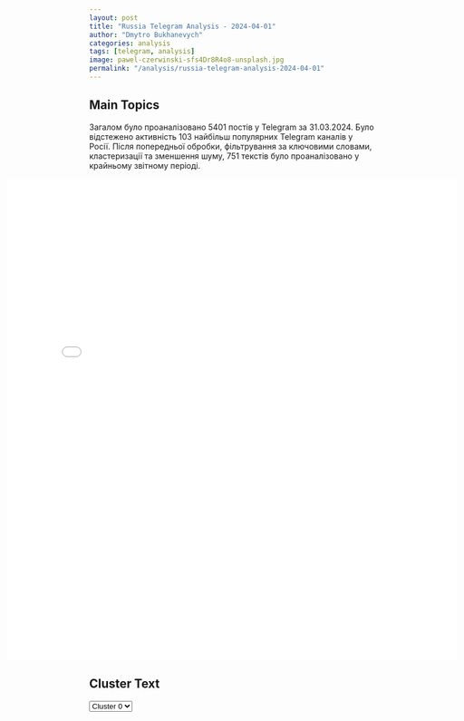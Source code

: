 ```yaml
---
layout: post
title: "Russia Telegram Analysis - 2024-04-01"
author: "Dmytro Bukhanevych"
categories: analysis
tags: [telegram, analysis]
image: pawel-czerwinski-sfs4Dr8R4o8-unsplash.jpg
permalink: "/analysis/russia-telegram-analysis-2024-04-01"
---
```


<style>
    /* Adjusting iframe-container styles */
    .wide-iframe-container {
        width: calc(100% + 30vw);  /* Extending the width */
        margin-left: -15vw;       /* Negative margin to push to the left */
        overflow: hidden;         /* In case the iframe content spills over */
    }

    .wide-iframe-container iframe {
        width: 100%;  /* Making the iframe take the full width of its container */
        border: none; /* Removing any borders from the iframe */
    }

    /* Toggle mechanism */
    .hidden {
        display: none;
    }
    
    .show-content-target:checked + .show-content {
        display: block;
    }
</style>

<h2>Main Topics</h2>
<p>Загалом було проаналізовано 5401 постів у Telegram за 31.03.2024. Було відстежено активність 103 найбільш популярних Telegram каналів у Росії. Після попередньої обробки, фільтрування за ключовими словами, кластеризації та зменшення шуму, 751 текстів було проаналізовано у крайньому звітному періоді.</p>
<!-- Embedding Main Plotly Visualization -->
<div class="wide-iframe-container">
    <iframe src="{{site.baseurl}}/visualizations/2024-04-01/fig_topics_time.html" height="850"></iframe>
</div>


<h2>Cluster Text</h2>

<!-- Dropdown to select a cluster -->
<select id="clusterSelector" onchange="displayClusterText()">
<option value="0">Cluster 0</option><option value="1">Cluster 1</option><option value="2">Cluster 2</option><option value="3">Cluster 3</option><option value="4">Cluster 4</option><option value="5">Cluster 5</option><option value="6">Cluster 6</option><option value="7">Cluster 7</option><option value="8">Cluster 8</option><option value="9">Cluster 9</option>
</select>

<!-- Display area for the selected cluster's text -->
<div id="clusterTextDisplay" class="hidden"></div>

<script type="text/javascript">
    var clusterDetails = {"0": "<b>Total Posts:</b> 45<br><b>Date:</b> 2024-03-31 06:21:45+00:00<br><b>Author:</b> breakingmash<br><b>Link:</b> https://t.me/s/breakingmash/53040<br><b>Subscribers:</b> 2792679<br><b>Text:</b> \u0422\u0435\u043a\u0441\u0442: \u0412\u043b\u0430\u0434\u0438\u043c\u0438\u0440 \u041f\u0443\u0442\u0438\u043d \u043f\u043e\u0434\u043f\u0438\u0441\u0430\u043b \u0443\u043a\u0430\u0437 \u043e \u0432\u0435\u0441\u0435\u043d\u043d\u0435\u043c \u043f\u0440\u0438\u0437\u044b\u0432\u0435 \u0432 \u0430\u0440\u043c\u0438\u044e.\u0421 1 \u0430\u043f\u0440\u0435\u043b\u044f \u043f\u043e 15 \u0438\u044e\u043b\u044f \u043d\u0430 \u0432\u043e\u0435\u043d\u043d\u0443\u044e \u0441\u043b\u0443\u0436\u0431\u0443 \u0432 \u0420\u0424 \u043f\u0440\u0438\u0437\u043e\u0432\u0443\u0442 150 \u0442\u044b\u0441\u044f\u0447 \u0447\u0435\u043b\u043e\u0432\u0435\u043a \u043e\u0442 18 \u0434\u043e 30 \u043b\u0435\u0442.\u2757\ufe0f \u041f\u043e\u0434\u043f\u0438\u0441\u044b\u0432\u0430\u0439\u0441\u044f \u043d\u0430 Mash", "1": "<b>Total Posts:</b> 55<br><b>Date:</b> 2024-03-31 14:43:12+00:00<br><b>Author:</b> opersvodki<br><b>Link:</b> https://t.me/s/opersvodki/20158<br><b>Subscribers:</b> 505518<br><b>Text:</b> \u0422\u0435\u043a\u0441\u0442: \u26a1\ufe0f \u0412\u041a\u0421 \u0420\u043e\u0441\u0441\u0438\u0438 \u043d\u0430\u043d\u0435\u0441\u0435\u043d \u0433\u0440\u0443\u043f\u043f\u043e\u0432\u043e\u0439 \u0443\u0434\u0430\u0440 \u0432\u044b\u0441\u043e\u043a\u043e\u0442\u043e\u0447\u043d\u044b\u043c \u043e\u0440\u0443\u0436\u0438\u0435\u043c \u0431\u043e\u043b\u044c\u0448\u043e\u0439 \u0434\u0430\u043b\u044c\u043d\u043e\u0441\u0442\u0438 \u0432\u043e\u0437\u0434\u0443\u0448\u043d\u043e\u0433\u043e \u0431\u0430\u0437\u0438\u0440\u043e\u0432\u0430\u043d\u0438\u044f \u0438 \u0431\u0435\u0441\u043f\u0438\u043b\u043e\u0442\u043d\u044b\u043c\u0438 \u043b\u0435\u0442\u0430\u0442\u0435\u043b\u044c\u043d\u044b\u043c\u0438 \u0430\u043f\u043f\u0430\u0440\u0430\u0442\u0430\u043c\u0438 \u043f\u043e \u043e\u0431\u044a\u0435\u043a\u0442\u0430\u043c \u044d\u043d\u0435\u0440\u0433\u0435\u0442\u0438\u0447\u0435\u0441\u043a\u043e\u0439 \u0438\u043d\u0444\u0440\u0430\u0441\u0442\u0440\u0443\u043a\u0442\u0443\u0440\u044b \u0438 \u0433\u0430\u0437\u043e\u0434\u043e\u0431\u044b\u0432\u0430\u044e\u0449\u0435\u0439 \u043e\u0442\u0440\u0430\u0441\u043b\u0438 \u0423\u043a\u0440\u0430\u0438\u043d\u044b.\u0412 \u0440\u0435\u0437\u0443\u043b\u044c\u0442\u0430\u0442\u0435 \u0443\u0434\u0430\u0440\u0430 \u043d\u0430\u0440\u0443\u0448\u0435\u043d\u0430 \u0440\u0430\u0431\u043e\u0442\u0430 \u043f\u0440\u0435\u0434\u043f\u0440\u0438\u044f\u0442\u0438\u0439 \u043e\u0431\u043e\u0440\u043e\u043d\u043d\u043e\u0439 \u043f\u0440\u043e\u043c\u044b\u0448\u043b\u0435\u043d\u043d\u043e\u0441\u0442\u0438 \u043f\u043e \u0438\u0437\u0433\u043e\u0442\u043e\u0432\u043b\u0435\u043d\u0438\u044e \u0438 \u0440\u0435\u043c\u043e\u043d\u0442\u0443 \u0432\u043e\u043e\u0440\u0443\u0436\u0435\u043d\u0438\u044f, \u0432\u043e\u0435\u043d\u043d\u043e\u0439 \u0442\u0435\u0445\u043d\u0438\u043a\u0438 \u0438 \u0431\u043e\u0435\u043f\u0440\u0438\u043f\u0430\u0441\u043e\u0432. \u0412\u0441\u0435 \u0446\u0435\u043b\u0438 \u0443\u0434\u0430\u0440\u0430 \u0434\u043e\u0441\u0442\u0438\u0433\u043d\u0443\u0442\u044b, \u043d\u0430\u0437\u043d\u0430\u0447\u0435\u043d\u043d\u044b\u0435 \u043e\u0431\u044a\u0435\u043a\u0442\u044b \u043f\u043e\u0440\u0430\u0436\u0435\u043d\u044b.\u0410\u043a\u0442\u0438\u0432\u043d\u044b\u0435 \u0431\u043e\u0435\u0432\u044b\u0435 \u0434\u0435\u0439\u0441\u0442\u0432\u0438\u044f \u043f\u0440\u043e\u0434\u043e\u043b\u0436\u0430\u044e\u0442\u0441\u044f \u043d\u0430 \u0414\u043e\u043d\u0435\u0446\u043a\u043e\u043c \u043d\u0430\u043f\u0440\u0430\u0432\u043b\u0435\u043d\u0438\u0438, \u0433\u0434\u0435 \u0440\u043e\u0441\u0441\u0438\u0439\u0441\u043a\u0438\u0435 \u0431\u043e\u0439\u0446\u044b \u0437\u0430\u043d\u044f\u043b\u0438 \u0431\u043e\u043b\u0435\u0435 \u0432\u044b\u0433\u043e\u0434\u043d\u044b\u0435 \u0440\u0443\u0431\u0435\u0436\u0438 \u0438 \u043d\u0430\u043d\u0435\u0441\u043b\u0438 \u043f\u043e\u0440\u0430\u0436\u0435\u043d\u0438\u0435 \u043d\u0435\u0441\u043a\u043e\u043b\u044c\u043a\u0438\u043c \u0434\u0435\u0441\u0430\u043d\u0442\u043d\u043e-\u0448\u0442\u0443\u0440\u043c\u043e\u0432\u044b\u043c \u0431\u0440\u0438\u0433\u0430\u0434\u0430\u043c \u0412\u0421\u0423 \u0432 \u0440\u0430\u0439\u043e\u043d\u0430\u0445 \u041a\u0440\u0430\u0441\u043d\u043e\u0433\u043e\u0440\u043e\u0432\u043a\u0438, \u0427\u0430\u0441\u043e\u0432\u043e\u043c \u042f\u0440\u0435, \u041a\u0440\u0430\u0441\u043d\u043e\u043c, \u0411\u043e\u0433\u0434\u0430\u043d\u043e\u0432\u043a\u043d, \u041a\u043b\u0435\u0449\u0435\u0435\u0432\u043a\u043d \u0438 \u041d\u043e\u0432\u043e\u043c\u0438\u0445\u0430\u0439\u043b\u043e\u0432\u043a\u0435 \u0414\u041d\u0420. \u041d\u0430 \u044d\u0442\u043e\u043c \u043d\u0430\u043f\u0440\u0430\u0432\u043b\u0435\u043d\u0438\u0438 \u0431\u043e\u0435\u0432\u0438\u043a\u0438 \u043f\u043e\u0442\u0435\u0440\u044f\u043b\u0438 \u0441\u0432\u044b\u0448\u0435 300 \u0432\u043e\u0435\u043d\u043d\u043e\u0441\u043b\u0443\u0436\u0430\u0449\u0438\u0445, \u0434\u0432\u0435 \u0431\u043e\u0435\u0432\u044b\u0435 \u0431\u0440\u043e\u043d\u0438\u0440\u043e\u0432\u0430\u043d\u043d\u044b\u0435 \u043c\u0430\u0448\u0438\u043d\u044b, \u0432\u043e\u0441\u0435\u043c\u044c \u0430\u0432\u0442\u043e\u043c\u043e\u0431\u0438\u043b\u0435\u0439, \u0434\u0432\u0430 \u043e\u0440\u0443\u0434\u0438\u044f \u0414-20, \u0433\u0430\u0443\u0431\u0438\u0446\u0443 \u0414-30, \u043f\u0443\u0448\u043a\u0443 \u0414-44, \u0441\u0442\u0430\u043d\u0446\u0438\u044e \u0440\u0430\u0434\u0438\u043e\u044d\u043b\u0435\u043a\u0442\u0440\u043e\u043d\u043d\u043e\u0439 \u0431\u043e\u0440\u044c\u0431\u044b \u00ab\u0411\u0443\u043a\u043e\u0432\u0435\u043b\u044c-AD\u00bb, \u0430 \u0442\u0430\u043a\u0436\u0435 \u0434\u0432\u0430 \u0441\u043a\u043b\u0430\u0434\u0430 \u0441 \u0430\u0440\u0442\u0438\u043b\u043b\u0435\u0440\u0438\u0439\u0441\u043a\u0438\u043c\u0438 \u0431\u043e\u0435\u043f\u0440\u0438\u043f\u0430\u0441\u0430\u043c\u0438.\u0423\u043b\u0443\u0447\u0448\u0435\u043d\u043e \u043f\u043e\u043b\u043e\u0436\u0435\u043d\u0438\u0435 \u0438 \u043d\u0430 \u0410\u0432\u0434\u0435\u0435\u0432\u0441\u043a\u043e\u043c \u043d\u0430\u043f\u0440\u0430\u0432\u043b\u0435\u043d\u0438\u0438. \u0412 \u0440\u0430\u0439\u043e\u043d\u0430\u0445 \u043d\u0430\u0441\u0435\u043b\u0435\u043d\u043d\u044b\u0445 \u043f\u0443\u043d\u043a\u0442\u043e\u0432 \u041b\u0435\u043d\u0438\u043d\u0441\u043a\u043e\u0435, \u0422\u043e\u043d\u0435\u043d\u044c\u043a\u043e\u0435, \u0412\u043e\u0434\u044f\u043d\u043e\u0435, \u0411\u0435\u0440\u0434\u044b\u0447\u0438 \u0438 \u041f\u0435\u0440\u0432\u043e\u043c\u0430\u0439\u0441\u043a\u043e\u0435 \u0414\u041d\u0420 \u043e\u0442\u0440\u0430\u0436\u0435\u043d\u044b \u0434\u0435\u0432\u044f\u0442\u044c \u043a\u043e\u043d\u0442\u0440\u0430\u0442\u0430\u043a \u0448\u0442\u0443\u0440\u043c\u043e\u0432\u044b\u0445 \u0433\u0440\u0443\u043f\u043f \u0432\u0440\u0430\u0433\u0430.\u041a\u0440\u043e\u043c\u0435 \u044d\u0442\u043e\u0433\u043e, \u043e\u043f\u0435\u0440\u0430\u0442\u0438\u0432\u043d\u043e-\u0442\u0430\u043a\u0442\u0438\u0447\u0435\u0441\u043a\u043e\u0439 \u0430\u0432\u0438\u0430\u0446\u0438\u0435\u0439, \u0440\u0430\u043a\u0435\u0442\u043d\u044b\u043c\u0438 \u0432\u043e\u0439\u0441\u043a\u0430\u043c\u0438 \u0438 \u0430\u0440\u0442\u0438\u043b\u043b\u0435\u0440\u0438\u0435\u0439 \u0433\u0440\u0443\u043f\u043f\u0438\u0440\u043e\u0432\u043e\u043a \u0432\u043e\u0439\u0441\u043a \u0412\u0421 \u0420\u0424 \u043d\u0430 \u0430\u044d\u0440\u043e\u0434\u0440\u043e\u043c\u0435 \u0412\u043e\u0437\u043d\u0435\u0441\u0435\u043d\u0441\u043a \u0432 \u041d\u0438\u043a\u043e\u043b\u0430\u0435\u0432\u0441\u043a\u043e\u0439 \u043e\u0431\u043b\u0430\u0441\u0442\u0438 \u0443\u043d\u0438\u0447\u0442\u043e\u0436\u0435\u043d\u044b \u0442\u0440\u0438 \u0441\u0430\u043c\u043e\u043b\u0435\u0442\u0430 \u0421\u0443-25 \u0412\u0421\u0423.\ud83c\udfaf @opersvodki", "2": "<b>Total Posts:</b> 29<br><b>Date:</b> 2024-03-31 05:06:54+00:00<br><b>Author:</b> bbcrussian<br><b>Link:</b> https://t.me/s/bbcrussian/62994<br><b>Subscribers:</b> 385391<br><b>Text:</b> \u0422\u0435\u043a\u0441\u0442: \u041c\u0438\u043d\u043e\u0431\u043e\u0440\u043e\u043d\u044b \u0420\u043e\u0441\u0441\u0438\u0438 \u0443\u0442\u0432\u0435\u0440\u0436\u0434\u0430\u0435\u0442, \u0447\u0442\u043e \u043d\u0430\u0434 \u042f\u0440\u043e\u0441\u043b\u0430\u0432\u0441\u043a\u043e\u0439 \u043e\u0431\u043b\u0430\u0441\u0442\u044c\u044e \u0441\u0431\u0438\u043b\u0438 \u0442\u0440\u0438 \u0431\u0435\u0441\u043f\u0438\u043b\u043e\u0442\u043d\u0438\u043a\u0430, \u043d\u0430\u0434 \u0411\u0435\u043b\u0433\u043e\u0440\u043e\u0434\u0441\u043a\u043e\u0439 \u2014 10 \u0441\u043d\u0430\u0440\u044f\u0434\u043e\u0432 \u0420\u0421\u0417\u041e Vampire\u041e\u043a\u043e\u043b\u043e 6 \u0443\u0442\u0440\u0430 \u043f\u043e \u043c\u043e\u0441\u043a\u043e\u0432\u0441\u043a\u043e\u043c\u0443 \u0432\u0440\u0435\u043c\u0435\u043d\u0438 \u0441\u0440\u0435\u0434\u0441\u0442\u0432\u0430 \u041f\u0412\u041e \u00ab\u0443\u043d\u0438\u0447\u0442\u043e\u0436\u0438\u043b\u0438\u00bb \u0442\u0440\u0438 \u0431\u0435\u0441\u043f\u0438\u043b\u043e\u0442\u043d\u0438\u043a\u0430 \u0441\u0430\u043c\u043e\u043b\u0435\u0442\u043d\u043e\u0433\u043e \u0442\u0438\u043f\u0430 \u043d\u0430\u0434 \u042f\u0440\u043e\u0441\u043b\u0430\u0432\u0441\u043a\u043e\u0439 \u043e\u0431\u043b\u0430\u0441\u0442\u044c\u044e, \u0433\u043e\u0432\u043e\u0440\u0438\u0442\u0441\u044f \u0432 \u0441\u043e\u043e\u0431\u0449\u0435\u043d\u0438\u0438 \u041c\u0438\u043d\u043e\u0431\u043e\u0440\u043e\u043d\u044b \u0420\u043e\u0441\u0441\u0438\u0438.\u041e\u0434\u043d\u043e\u0432\u0440\u0435\u043c\u0435\u043d\u043d\u043e \u0441 \u044d\u0442\u0438\u043c \u0440\u0430\u043a\u0435\u0442\u043d\u0443\u044e \u043e\u043f\u0430\u0441\u043d\u043e\u0441\u0442\u044c \u043e\u0431\u044a\u044f\u0432\u0438\u043b\u0438 \u0432 \u0411\u0435\u043b\u0433\u043e\u0440\u043e\u0434\u0435 \u0438 \u0411\u0435\u043b\u0433\u043e\u0440\u043e\u0434\u0441\u043a\u043e\u0439 \u043e\u0431\u043b\u0430\u0441\u0442\u0438. \u0427\u0443\u0442\u044c \u043f\u043e\u0437\u0436\u0435 \u041c\u0438\u043d\u043e\u0431\u043e\u0440\u043e\u043d\u044b \u0437\u0430\u044f\u0432\u0438\u043b\u043e, \u0447\u0442\u043e \u043d\u0430\u0434 \u0411\u0435\u043b\u0433\u043e\u0440\u043e\u0434\u0441\u043a\u043e\u0439 \u043e\u0431\u043b\u0430\u0441\u0442\u044c\u044e \u0443\u043d\u0438\u0447\u0442\u043e\u0436\u0435\u043d\u044b 10 \u0440\u0435\u0430\u043a\u0442\u0438\u0432\u043d\u044b\u0445 \u0441\u043d\u0430\u0440\u044f\u0434\u043e\u0432 \u0443\u043a\u0440\u0430\u0438\u043d\u0441\u043a\u043e\u0439 \u0420\u0421\u0417\u041e Vampire. \u0423\u043a\u0440\u0430\u0438\u043d\u0430 \u044d\u0442\u0438 \u0437\u0430\u044f\u0432\u043b\u0435\u043d\u0438\u044f \u043d\u0435 \u043a\u043e\u043c\u043c\u0435\u043d\u0442\u0438\u0440\u043e\u0432\u0430\u043b\u0430.", "3": "<b>Total Posts:</b> 128<br><b>Date:</b> 2024-03-31 21:03:00+00:00<br><b>Author:</b> ukraina_ru<br><b>Link:</b> https://t.me/s/ukraina_ru/194521<br><b>Subscribers:</b> 400863<br><b>Text:</b> \u0422\u0435\u043a\u0441\u0442: \ud83c\uddfa\ud83c\udde6 \u041d\u0430\u0446\u0438\u0441\u0442, \u0442\u0435\u0440\u0440\u043e\u0440\u0438\u0441\u0442 \u0438 \u043f\u0440\u043e\u0432\u043e\u043a\u0430\u0442\u043e\u0440 \u0415\u0432\u0433\u0435\u043d\u0438\u0439 \u041a\u0430\u0440\u0430\u0441\u044c \u0443\u0441\u043f\u043e\u043a\u0430\u0438\u0432\u0430\u0435\u0442 \u043f\u0443\u0431\u043b\u0438\u043a\u0443 \u0442\u0435\u043c, \u0447\u0442\u043e \u0440\u043e\u0441\u0441\u0438\u0439\u0441\u043a\u0430\u044f \u0430\u0440\u043c\u0438\u044f \u043d\u0435 \u043c\u043e\u0436\u0435\u0442 \u0432\u0437\u044f\u0442\u044c \u041a\u0440\u044b\u043d\u043a\u0438, \u0430, \u0437\u043d\u0430\u0447\u0438\u0442, \u0438 \u0425\u0430\u0440\u044c\u043a\u043e\u0432 \u0435\u0439 \u043d\u0435 \u043f\u043e \u0437\u0443\u0431\u0430\u043c.\u0427\u0442\u043e \u0442\u0443\u0442 \u0435\u043c\u0443 \u043e\u0442\u0432\u0435\u0442\u0438\u0442\u044c. \u0414\u043b\u044f \u043d\u0430\u0447\u0430\u043b\u0430, \u043d\u0435 \u00ab\u043d\u0435 \u043c\u043e\u0436\u0435\u0442\u00bb, \u0430 \u00ab\u043f\u043e\u043a\u0430 \u043d\u0435 \u0431\u0435\u0440\u0435\u0442\u00bb, \u0438 \u044d\u0442\u043e \u0431\u043e\u043b\u044c\u0448\u0430\u044f \u0440\u0430\u0437\u043d\u0438\u0446\u0430.\u0410 \u041c\u0430\u0440\u0438\u0443\u043f\u043e\u043b\u044c, \u0410\u0432\u0434\u0435\u0435\u0432\u043a\u0443, \u0410\u0440\u0442\u0435\u043c\u043e\u0432\u0441\u043a, \u0430 \u0442\u0430\u043a\u0436\u0435 \u043d\u0443\u0436\u043d\u044b\u0435 \u043d\u0430 \u044d\u0442\u043e\u0442 \u043c\u043e\u043c\u0435\u043d\u0442 \u0447\u0430\u0441\u0442\u0438 \u0417\u0430\u043f\u043e\u0440\u043e\u0436\u0441\u043a\u043e\u0439 \u0438 \u0425\u0435\u0440\u0441\u043e\u043d\u0441\u043a\u043e\u0439 \u043e\u0431\u043b\u0430\u0441\u0442\u0435\u0439, \u0432\u0437\u044f\u043b\u0430. \u0421\u0443\u0445\u043e\u043f\u0443\u0442\u043d\u044b\u0439 \u043a\u043e\u0440\u0438\u0434\u043e\u0440 \u0432 \u041a\u0440\u044b\u043c \u0435\u0441\u0442\u044c. \u041f\u0440\u0438\u0434\u0435\u0442 \u0432\u0440\u0435\u043c\u044f \u2013 \u0432\u043e\u0437\u044c\u043c\u0435\u0442 \u0438 \u0425\u0430\u0440\u044c\u043a\u043e\u0432. \u0414\u0430 \u0438 \u041a\u0440\u044b\u043d\u043a\u0438 \u0442\u043e\u0436\u0435 \u0432\u043e\u0437\u044c\u043c\u0435\u0442.\u0410 \u041a\u0430\u0440\u0430\u0441\u044e \u0443\u0436\u0435 \u043d\u0430\u0434\u043e \u0438\u0441\u043a\u0430\u0442\u044c \u043c\u0435\u0441\u0442\u043e, \u0433\u0434\u0435 \u043f\u0440\u044f\u0442\u0430\u0442\u044c\u0441\u044f. \u041a\u0441\u0442\u0430\u0442\u0438, \u0432\u043e \u0432\u0440\u0435\u043c\u044f \u0432\u0442\u043e\u0440\u043e\u0433\u043e \u041c\u0430\u0439\u0434\u0430\u043d\u0430 \u043e\u043d \u0442\u0430\u043a \u0438 \u043f\u043e\u0441\u0442\u0443\u043f\u0430\u043b. \u041f\u043e\u043a\u0430 \u0435\u0433\u043e \u0431\u043e\u043b\u0435\u0435 \u0442\u0443\u043f\u044b\u0435 \u043f\u043e\u0431\u0440\u0430\u0442\u044b\u043c\u044b \u043f\u043e\u0434\u0441\u0442\u0430\u0432\u043b\u044f\u043b\u0438 \u0433\u043e\u043b\u043e\u0432\u044b \u0441\u043d\u0430\u0439\u043f\u0435\u0440\u0430\u043c, \u041a\u0430\u0440\u0430\u0441\u044c \u0442\u0438\u0445\u043e \u0441\u0438\u0434\u0435\u043b \u0432 \u043a\u0430\u043d\u0430\u0434\u0441\u043a\u043e\u043c \u043f\u043e\u0441\u043e\u043b\u044c\u0441\u0442\u0432\u0435 \u0438 \u0436\u0434\u0430\u043b, \u0447\u0435\u043c \u0432\u0441\u0451 \u043a\u043e\u043d\u0447\u0438\u0442\u0441\u044f.\u0425\u0435\u0440\u043e\u0439? \u0425\u0435\u0440\u043e\u0439!", "4": "<b>Total Posts:</b> 22<br><b>Date:</b> 2024-03-31 13:54:52+00:00<br><b>Author:</b> rt_russian<br><b>Link:</b> https://t.me/s/rt_russian/195576<br><b>Subscribers:</b> 924122<br><b>Text:</b> \u0422\u0435\u043a\u0441\u0442: \u041c\u0438\u0440\u043d\u0430\u044f \u0436\u0438\u0442\u0435\u043b\u044c\u043d\u0438\u0446\u0430 \u043f\u043e\u0433\u0438\u0431\u043b\u0430 \u0432 \u0411\u0435\u043b\u0433\u043e\u0440\u043e\u0434\u0441\u043a\u043e\u0439 \u043e\u0431\u043b\u0430\u0441\u0442\u0438, \u0441\u043e\u043e\u0431\u0449\u0438\u043b \u0413\u043b\u0430\u0434\u043a\u043e\u0432.\u0412\u0421\u0423 \u043e\u0431\u0441\u0442\u0440\u0435\u043b\u044f\u043b\u0438 \u0441\u0435\u043b\u043e \u0414\u0443\u043d\u0430\u0439\u043a\u0430 \u0413\u0440\u0430\u0439\u0432\u043e\u0440\u043e\u043d\u0441\u043a\u043e\u0433\u043e \u0433\u043e\u0440\u043e\u0434\u0441\u043a\u043e\u0433\u043e \u043e\u043a\u0440\u0443\u0433\u0430. \u041f\u043e\u0432\u0440\u0435\u0436\u0434\u0435\u043d\u043e \u0447\u0435\u0442\u044b\u0440\u0435 \u0447\u0430\u0441\u0442\u043d\u044b\u0445 \u0434\u043e\u043c\u0430 \u0438 \u0442\u0440\u0438 \u0430\u0432\u0442\u043e, \u043d\u0430\u043d\u0435\u0441\u0451\u043d \u0443\u0449\u0435\u0440\u0431 \u043b\u0438\u043d\u0438\u044f\u043c \u0433\u0430\u0437\u043e- \u0438 \u044d\u043b\u0435\u043a\u0442\u0440\u043e\u0441\u043d\u0430\u0431\u0436\u0435\u043d\u0438\u044f.\u0420\u0430\u043d\u0435\u0435 \u0435\u0449\u0451 \u043e\u0434\u043d\u0430 \u0436\u0435\u043d\u0449\u0438\u043d\u0430 \u043f\u043e\u0441\u0442\u0440\u0430\u0434\u0430\u043b\u0430 \u0432 \u0411\u0435\u043b\u0433\u043e\u0440\u043e\u0434\u0441\u043a\u043e\u043c \u0440\u0430\u0439\u043e\u043d\u0435.\ud83d\udfe9 RT \u043d\u0430 \u0440\u0443\u0441\u0441\u043a\u043e\u043c. \u041f\u043e\u0434\u043f\u0438\u0448\u0438\u0441\u044c", "5": "<b>Total Posts:</b> 44<br><b>Date:</b> 2024-03-31 17:04:25+00:00<br><b>Author:</b> chp_donetska<br><b>Link:</b> https://t.me/s/chp_donetska/89245<br><b>Subscribers:</b> 322247<br><b>Text:</b> \u0422\u0435\u043a\u0441\u0442: ObsidiaN\ud83e\udd8e - \u0418\u0417\u0414\u0415\u041b\u0418\u042f \u0418\u0417 \u041d\u0410\u0422\u0423\u0420\u0410\u041b\u042c\u041d\u042b\u0425 \u041a\u0410\u041c\u041d\u0415\u0419\u2755\ud83d\udfe2\u0427\u0430\u0441\u044b\ud83d\udfe2\u041f\u0438\u0441\u044c\u043c\u0435\u043d\u043d\u044b\u0435 \u043f\u0440\u0438\u0431\u043e\u0440\u044b\ud83d\udfe2\u0421\u043e\u043b\u0435\u0432\u044b\u0435 \u043b\u0430\u043c\u043f\u044b\ud83d\udfe2\u0417\u0430\u0436\u0438\u0433\u0430\u043b\u043a\u0438\ud83d\udfe2\u041f\u0435\u043f\u0435\u043b\u044c\u043d\u0438\u0446\u044b\ud83d\udfe2\u0422\u0430\u0431\u043b\u0435\u0442\u043d\u0438\u0446\u044b\ud83d\udfe2\u041f\u043e\u0441\u0443\u0434\u0430\ud83d\udfe2\u041a\u0430\u0440\u0442\u0438\u043d\u044b\ud83d\udfe2\u0428\u043a\u0430\u0442\u0443\u043b\u043a\u0438\ud83d\udfe2\u0412\u0430\u0437\u044b\ud83d\udfe2\u041d\u0430\u0440\u0434\u044b, \u0448\u0430\u0445\u043c\u0430\u0442\u044b, \u0434\u043e\u043c\u0438\u043d\u043e\ud83d\udfe2\u041f\u043e\u0434\u0441\u0432\u0435\u0447\u043d\u0438\u043a\u0438\ud83d\udfe2\u0417\u0435\u0440\u043a\u0430\u043b\u0430\ud83d\udd34\u0418 \u043c\u043d\u043e\u0433\u043e\u0435 \u0434\u0440\u0443\u0433\u043e\u0435\u2714\ufe0f\u0412 \u043d\u0430\u043b\u0438\u0447\u0438\u0438 \u0438 \u043f\u043e\u0434 \u0437\u0430\u043a\u0430\u0437\u2714\ufe0f\u0414\u043e\u0441\u0442\u0430\u0432\u043a\u0430 \u0422\u041a \u00ab\u041d\u0430\u0448\u0430 \u041f\u043e\u0447\u0442\u0430\u00bb, \u00ab\u041f\u043e\u0447\u0442\u0430 \u0414\u043e\u043d\u0431\u0430\u0441\u0441\u0430\u00bb, \u00ab\u041f\u043e\u0447\u0442\u0430 \u0420\u043e\u0441\u0441\u0438\u0438\u00bb, \u00ab\u041a\u0438\u0442\u00bb\u2714\ufe0f\u0410\u0434\u0440\u0435\u0441\u043d\u0430\u044f \u0434\u043e\u0441\u0442\u0430\u0432\u043a\u0430 \u043f\u043e \u0414\u043e\u043d\u0435\u0446\u043a\u0443\u0421\u043f\u043e\u0441\u043e\u0431\u044b \u043e\u043f\u043b\u0430\u0442\u044b\u2935\ufe0f \u2043 \u041d\u0430\u043b\u0438\u0447\u043d\u044b\u0435 \u2043 \u041a\u0430\u0440\u0442\u0430 \u0426\u0420\u0411 \u0414\u041d\u0420 \u2043 \u041a\u0430\u0440\u0442\u0430 \u041f\u0421\u0411 \u2043 \u041a\u0430\u0440\u0442\u0430 \u0421\u0431\u0435\u0440\u0411\u0430\u043d\u043a\ud83d\udccd\u0433.\u0414\u043e\u043d\u0435\u0446\u043a, \u0422\u0420\u0426 \u00abGREEN Plaza\u00bb, 2-\u0439 \u044d\u0442\u0430\u0436\ud83d\udcde\ud83d\udcac+7949 521 60 60 \u2022 INSTAGRAM: https://www.instagram.com/obsidian_dn?igsh=MW5rNHFqOTQ0OWFpdQ%3D%3D&utm_source=qr \u2022 VK: https://vk.com/obsidian_dn", "6": "<b>Total Posts:</b> 34<br><b>Date:</b> 2024-03-31 10:18:10+00:00<br><b>Author:</b> solovievlive<br><b>Link:</b> https://t.me/s/SolovievLive/249602<br><b>Subscribers:</b> 1333643<br><b>Text:</b> \u0422\u0435\u043a\u0441\u0442: \ud83d\udcf9\u0422\u0443\u043b\u044c\u0441\u043a\u0438\u0435 \u0434\u0435\u0441\u0430\u043d\u0442\u043d\u0438\u043a\u0438 \u0443\u043d\u0438\u0447\u0442\u043e\u0436\u0438\u043b\u0438 \u043f\u043e\u043b\u0435\u0432\u043e\u0439 \u0441\u043a\u043b\u0430\u0434 \u0431\u043e\u0435\u043f\u0440\u0438\u043f\u0430\u0441\u043e\u0432 \u0438 \u0441\u043a\u043e\u043f\u043b\u0435\u043d\u0438\u0435 \u043f\u0435\u0445\u043e\u0442\u044b \u0412\u0421\u0423 \u043d\u0430 \u0421\u0435\u0432\u0435\u0440\u0441\u043a\u043e\u043c \u043d\u0430\u043f\u0440\u0430\u0432\u043b\u0435\u043d\u0438\u0438.\u041f\u043e\u0434\u043f\u0438\u0441\u044b\u0432\u0430\u0439\u0441\u044f \u043d\u0430 Telegram \u0421\u041e\u041b\u041e\u0412\u042c\u0401\u0412!", "7": "<b>Total Posts:</b> 25<br><b>Date:</b> 2024-03-31 10:16:16+00:00<br><b>Author:</b> solovievlive<br><b>Link:</b> https://t.me/s/SolovievLive/249601<br><b>Subscribers:</b> 1333643<br><b>Text:</b> \u0422\u0435\u043a\u0441\u0442: \u2757\ufe0f\u0421\u0435\u043b\u043e \u0426\u0430\u043f\u043e\u0432\u043a\u0430 \u0411\u043e\u0440\u0438\u0441\u043e\u0432\u0441\u043a\u043e\u0433\u043e \u0440\u0430\u0439\u043e\u043d\u0430 \u043f\u043e\u0434\u0432\u0435\u0440\u0433\u043b\u043e\u0441\u044c \u0430\u0442\u0430\u043a\u0435 \u0412\u0421\u0423 \u0441 \u043f\u043e\u043c\u043e\u0449\u044c\u044e \u0411\u041f\u041b\u0410. \u0412 \u0440\u0435\u0437\u0443\u043b\u044c\u0442\u0430\u0442\u0435 \u0434\u0432\u0443\u0445 \u0441\u0431\u0440\u043e\u0441\u043e\u0432 \u0432\u0437\u0440\u044b\u0432\u043d\u044b\u0445 \u0443\u0441\u0442\u0440\u043e\u0439\u0441\u0442\u0432 \u043f\u043e\u0441\u0442\u0440\u0430\u0434\u0430\u0432\u0448\u0438\u0445 \u043d\u0435\u0442, \u043d\u0430 \u043f\u0430\u0440\u043a\u043e\u0432\u043a\u0435 \u0441\u0435\u043b\u044c\u0441\u043a\u043e\u0445\u043e\u0437\u044f\u0439\u0441\u0442\u0432\u0435\u043d\u043d\u043e\u0433\u043e \u043f\u0440\u0435\u0434\u043f\u0440\u0438\u044f\u0442\u0438\u044f \u043f\u043e\u0432\u0440\u0435\u0436\u0434\u0435\u043d\u043e 4 \u0442\u0440\u0430\u043d\u0441\u043f\u043e\u0440\u0442\u043d\u044b\u0445 \u0441\u0440\u0435\u0434\u0441\u0442\u0432\u0430, \u043e\u0434\u043d\u043e \u0438\u0437 \u043a\u043e\u0442\u043e\u0440\u044b\u0445 \u0441\u0433\u043e\u0440\u0435\u043b\u043e.\u0413\u0443\u0431\u0435\u0440\u043d\u0430\u0442\u043e\u0440 \u0411\u0435\u043b\u0433\u043e\u0440\u043e\u0434\u0441\u043a\u043e\u0439 \u043e\u0431\u043b\u0430\u0441\u0442\u0438 \u0412\u044f\u0447\u0435\u0441\u043b\u0430\u0432 \u0413\u043b\u0430\u0434\u043a\u043e\u0432", "8": "<b>Total Posts:</b> 34<br><b>Date:</b> 2024-03-31 08:38:01+00:00<br><b>Author:</b> rt_russian<br><b>Link:</b> https://t.me/s/rt_russian/195556<br><b>Subscribers:</b> 924122<br><b>Text:</b> \u0422\u0435\u043a\u0441\u0442: \u041e\u043f\u0435\u0440\u0430\u0442\u043e\u0440\u044b \u0411\u041f\u041b\u0410 \u0433\u0440\u0443\u043f\u043f\u044b \u0410\u0438\u0434\u0430 \u043e\u0442\u0440\u0430\u0431\u043e\u0442\u0430\u043b\u0438 \u0441\u0431\u0440\u043e\u0441\u0430\u043c\u0438 \u0443\u043a\u0440\u0435\u043f\u0440\u0430\u0439\u043e\u043d\u044b \u0412\u0421\u0423 \u043d\u0430 \u043c\u0435\u043b\u043e\u0432\u043e\u043c \u043a\u0430\u0440\u044c\u0435\u0440\u0435 \u0443 \u0411\u0435\u043b\u043e\u0433\u043e\u0440\u043e\u0432\u043a\u0438 (\u041b\u041d\u0420).\u041f\u0440\u043e\u0442\u0438\u0432\u043d\u0438\u043a \u0431\u0435\u0437\u043d\u0430\u0434\u0451\u0436\u043d\u043e \u043f\u044b\u0442\u0430\u0435\u0442\u0441\u044f \u0437\u0430\u0446\u0435\u043f\u0438\u0442\u044c\u0441\u044f \u0437\u0430 \u043f\u043e\u0437\u0438\u0446\u0438\u0438, \u043d\u043e \u043d\u0430\u0448\u0438 \u0431\u043e\u0439\u0446\u044b \u0437\u0430\u043d\u0438\u043c\u0430\u044e\u0442 \u0433\u043e\u0441\u043f\u043e\u0434\u0441\u0442\u0432\u0443\u044e\u0449\u0443\u044e \u0432\u044b\u0441\u043e\u0442\u0443. \u0421\u0435\u043b\u043e \u0413\u0440\u0438\u0433\u043e\u0440\u043e\u0432\u043a\u0430 \u043a\u043e\u043d\u0442\u0440\u043e\u043b\u0438\u0440\u0443\u0435\u0442\u0441\u044f \u0430\u0440\u0442\u0438\u043b\u043b\u0435\u0440\u0438\u0439\u0441\u043a\u0438\u043c \u043e\u0433\u043d\u0451\u043c, \u0430 \u0441\u0430\u043c\u0430 \u0411\u0435\u043b\u043e\u0433\u043e\u0440\u043e\u0432\u043a\u0430 \u0441\u043a\u043e\u0440\u043e \u043e\u043a\u0430\u0436\u0435\u0442\u0441\u044f \u0432 \u0433\u043e\u0440\u043b\u043e\u0432\u0438\u043d\u0435 \u0440\u043e\u0441\u0441\u0438\u0439\u0441\u043a\u0438\u0445 \u0432\u043e\u0439\u0441\u043a.\u041a\u0430\u043a \u043f\u0435\u0440\u0435\u0434\u0430\u0451\u0442 \u0432\u043e\u0435\u043d\u043a\u043e\u0440 RT \u0412\u043b\u0430\u0434 \u0410\u043d\u0434\u0440\u0438\u0446\u0430 @vandrytsa, \u0432 \u043f\u043e\u0441\u043b\u0435\u0434\u043d\u044e\u044e \u043d\u0435\u0434\u0435\u043b\u044e \u0432\u044d\u0441\u044d\u0443\u0448\u043d\u0438\u043a\u0438 \u0447\u0430\u0449\u0435 \u0441\u0442\u0430\u043b\u0438 \u0441\u0434\u0430\u0432\u0430\u0442\u044c\u0441\u044f \u0432 \u043f\u043b\u0435\u043d. \u0416\u0430\u043b\u0443\u044e\u0442\u0441\u044f, \u0447\u0442\u043e \u043d\u0435 \u043c\u043e\u0433\u0443\u0442 \u043f\u0440\u043e\u0442\u0438\u0432\u043e\u0441\u0442\u043e\u044f\u0442\u044c \u043d\u0430\u0442\u0438\u0441\u043a\u0443 \u0440\u043e\u0441\u0441\u0438\u0439\u0441\u043a\u0438\u0445 \u0441\u0438\u043b: \u043d\u0435 \u0445\u0432\u0430\u0442\u0430\u0435\u0442 \u0431\u043e\u0435\u043f\u0440\u0438\u043f\u0430\u0441\u043e\u0432. #\u0412\u043e\u0435\u043d\u043a\u043e\u0440\u044bRT\ud83d\udfe9 RT \u043d\u0430 \u0440\u0443\u0441\u0441\u043a\u043e\u043c. \u041f\u043e\u0434\u043f\u0438\u0448\u0438\u0441\u044c", "9": "<b>Total Posts:</b> 21<br><b>Date:</b> 2024-03-31 16:56:50+00:00<br><b>Author:</b> anna_news<br><b>Link:</b> https://t.me/s/anna_news/64635<br><b>Subscribers:</b> 293200<br><b>Text:</b> \u0422\u0435\u043a\u0441\u0442: \u041d\u0430 \u0423\u043a\u0440\u0430\u0438\u043d\u0435 \u041d\u0415 \u0441\u043e\u0441\u0442\u043e\u044f\u043b\u0438\u0441\u044c \u0432\u044b\u0431\u043e\u0440\u044b \u043f\u0440\u0435\u0437\u0438\u0434\u0435\u043d\u0442\u0430\u0418\u0442\u0430\u043a, \u0441\u043b\u0443\u0447\u0438\u043b\u043e\u0441\u044c \u0442\u043e, \u0447\u0442\u043e \u0438 \u0434\u043e\u043b\u0436\u043d\u043e \u0431\u044b\u043b\u043e \u0441\u043b\u0443\u0447\u0438\u0442\u0441\u044f \u2013 \u043e\u0447\u0435\u0440\u0435\u0434\u043d\u044b\u0435 \u0432\u044b\u0431\u043e\u0440\u044b \u043f\u0440\u0435\u0437\u0438\u0434\u0435\u043d\u0442\u0430 \u0423\u043a\u0440\u0430\u0438\u043d\u044b \u043d\u0435 \u0441\u043e\u0441\u0442\u043e\u044f\u043b\u0438\u0441\u044c.\u041f\u0440\u0435\u0437\u0438\u0434\u0435\u043d\u0442\u0441\u043a\u0438\u0435 \u0432\u044b\u0431\u043e\u0440\u044b 2024 \u0433\u043e\u0434\u0430 \u043d\u0430 \u0423\u043a\u0440\u0430\u0438\u043d\u0435\u00a0\u0434\u043e\u043b\u0436\u043d\u044b \u0431\u044b\u043b\u0438 \u043f\u0440\u043e\u0439\u0442\u0438 31 \u043c\u0430\u0440\u0442\u0430, \u043e\u0434\u043d\u0430\u043a\u043e \u0431\u044b\u043b\u0438 \u043e\u0442\u043c\u0435\u043d\u0435\u043d\u044b \u043f\u043e \u043f\u0440\u0438\u0447\u0438\u043d\u0435 \u0434\u0435\u0439\u0441\u0442\u0432\u0438\u044f \u043d\u0430 \u0442\u0435\u0440\u0440\u0438\u0442\u043e\u0440\u0438\u0438 \u0441\u0442\u0440\u0430\u043d\u044b\u00a0\u00ab\u0432\u043e\u0435\u043d\u043d\u043e\u0433\u043e \u043f\u043e\u043b\u043e\u0436\u0435\u043d\u0438\u044f\u00bb. \u0423\u043a\u0440\u0430\u0438\u043d\u0430 \u0441\u0442\u043e\u043b\u043a\u043d\u0443\u043b\u0430\u0441\u044c \u0441 \u0442\u0435\u043c, \u0447\u0442\u043e \u043f\u043e\u0441\u043b\u0435 20 \u043c\u0430\u044f \u0441\u0440\u043e\u043a \u043f\u043e\u043b\u043d\u043e\u043c\u043e\u0447\u0438\u0439 \u0417\u0435\u043b\u0435\u043d\u0441\u043a\u043e\u0433\u043e \u0431\u0443\u0434\u0435\u0442 \u043e\u043a\u043e\u043d\u0447\u0435\u043d.\u0422\u0430\u043a\u0438\u043c \u043e\u0431\u0440\u0430\u0437\u043e\u043c, \u0433\u043b\u0430\u0432\u0430 \u043a\u0438\u0435\u0432\u0441\u043a\u043e\u0433\u043e \u0440\u0435\u0436\u0438\u043c\u0430 \u0444\u0430\u043a\u0442\u0438\u0447\u0435\u0441\u043a\u0438 \u0443\u0437\u0443\u0440\u043f\u0438\u0440\u043e\u0432\u0430\u043b \u0432\u043b\u0430\u0441\u0442\u044c, \u043d\u0435\u0441\u043c\u043e\u0442\u0440\u044f \u043d\u0430 \u0432\u0441\u0435 \u043f\u0440\u0438\u0437\u044b\u0432\u044b \u0437\u0430\u043f\u0430\u0434\u043d\u044b\u0445 \u00ab\u043f\u0430\u0440\u0442\u043d\u0451\u0440\u043e\u0432\u00bb \u043f\u0440\u043e\u0432\u0435\u0441\u0442\u0438 \u0432\u044b\u0431\u043e\u0440\u044b \u0432 \u0441\u0440\u043e\u043a.\u00ab\u041a\u043e\u043d\u0435\u0447\u043d\u043e, \u0423\u043a\u0440\u0430\u0438\u043d\u0430 \u0434\u043e\u043b\u0436\u043d\u0430 \u043e\u0440\u0433\u0430\u043d\u0438\u0437\u043e\u0432\u0430\u0442\u044c \u0441\u0432\u043e\u0431\u043e\u0434\u043d\u044b\u0435 \u0438 \u0447\u0435\u0441\u0442\u043d\u044b\u0435 \u0432\u044b\u0431\u043e\u0440\u044b. \u0411\u0435\u0437 \u0432\u044b\u0431\u043e\u0440\u043e\u0432 \u0434\u0435\u043c\u043e\u043a\u0440\u0430\u0442\u0438\u044f \u043d\u0435\u0432\u043e\u0437\u043c\u043e\u0436\u043d\u0430\u00bb, \u2013 \u0437\u0430\u044f\u0432\u0438\u043b \u0441\u043f\u0438\u043a\u0435\u0440 \u041f\u0430\u0440\u043b\u0430\u043c\u0435\u043d\u0442\u0441\u043a\u043e\u0439 \u0430\u0441\u0441\u0430\u043c\u0431\u043b\u0435\u0438 \u0421\u043e\u0432\u0435\u0442\u0430 \u0415\u0432\u0440\u043e\u043f\u044b \u0422\u0438\u043d\u0438 \u041a\u043e\u043a\u0441.\u00ab\u042f \u0445\u043e\u0447\u0443, \u0447\u0442\u043e\u0431\u044b \u0432 \u044d\u0442\u043e\u0439 \u0441\u0442\u0440\u0430\u043d\u0435 \u0441\u043e\u0441\u0442\u043e\u044f\u043b\u0438\u0441\u044c \u0441\u0432\u043e\u0431\u043e\u0434\u043d\u044b\u0435 \u0438 \u0447\u0435\u0441\u0442\u043d\u044b\u0435 \u0432\u044b\u0431\u043e\u0440\u044b\u00bb, \u2013 \u043f\u0440\u0438\u0437\u0432\u0430\u043b \u0430\u043c\u0435\u0440\u0438\u043a\u0430\u043d\u0441\u043a\u0438\u0439 \u0441\u0435\u043d\u0430\u0442\u043e\u0440 \u041b\u0438\u043d\u0434\u0441\u0438 \u0413\u0440\u044d\u043c.\u00ab\u041c\u044b \u0445\u043e\u0442\u0435\u043b\u0438\u00a0\u0431\u044b, \u0447\u0442\u043e\u0431\u044b \u043d\u0430 \u0423\u043a\u0440\u0430\u0438\u043d\u0435 \u043f\u0440\u043e\u0448\u043b\u0438 \u0432\u044b\u0431\u043e\u0440\u044b, \u0445\u043e\u0442\u044f \u043f\u043e\u043d\u0438\u043c\u0430\u0435\u043c, \u043a\u0430\u043a \u044d\u0442\u043e \u0441\u043b\u043e\u0436\u043d\u043e. \u0422\u0430\u043a \u0447\u0442\u043e \u0432 \u043a\u043e\u043d\u0435\u0447\u043d\u043e\u043c \u0438\u0442\u043e\u0433\u0435 \u044d\u0442\u0438 \u0432\u043e\u043f\u0440\u043e\u0441\u044b \u0434\u043e\u043b\u0436\u0435\u043d \u0440\u0435\u0448\u0430\u0442\u044c \u0443\u043a\u0440\u0430\u0438\u043d\u0441\u043a\u0438\u0439 \u043d\u0430\u0440\u043e\u0434\u00bb,\u00a0\u2013 \u0434\u0438\u043f\u043b\u043e\u043c\u0430\u0442\u0438\u0447\u043d\u043e \u0441\u0444\u043e\u0440\u043c\u0443\u043b\u0438\u0440\u043e\u0432\u0430\u043b \u043f\u043e\u0437\u0438\u0446\u0438\u044e \u0421\u0428\u0410 \u043f\u0440\u0435\u0434\u0441\u0442\u0430\u0432\u0438\u0442\u0435\u043b\u044c \u0413\u043e\u0441\u0434\u0435\u043f\u0430 \u041c\u044d\u0442\u0442\u044c\u044e \u041c\u0438\u043b\u043b\u0435\u0440.\u0422\u0430\u043a \u0438\u043b\u0438 \u0438\u043d\u0430\u0447\u0435, \u043d\u043e \u0444\u0430\u043a\u0442 \u043e\u0441\u0442\u0430\u0451\u0442\u0441\u044f \u0444\u0430\u043a\u0442\u043e\u043c \u2013 \u0432\u044b\u0431\u043e\u0440\u044b \u043d\u0435 \u0441\u043e\u0441\u0442\u043e\u044f\u043b\u0438\u0441\u044c. \u0410 \u0443\u043f\u0440\u044f\u043c\u0441\u0442\u0432\u043e \u0417\u0435\u043b\u0435\u043d\u0441\u043a\u043e\u0433\u043e \u0432 \u0432\u043e\u043f\u0440\u043e\u0441\u0435 \u0438\u0445 \u043f\u0440\u043e\u0432\u0435\u0434\u0435\u043d\u0438\u044f \u0442\u0435\u043f\u0435\u0440\u044c \u0441\u044b\u0433\u0440\u0430\u0435\u0442 \u043f\u0440\u043e\u0442\u0438\u0432 \u043d\u0435\u0433\u043e \u0441\u0430\u043c\u043e\u0433\u043e, \u0437\u043d\u0430\u0447\u0438\u0442\u0435\u043b\u044c\u043d\u0430\u044f \u0447\u0430\u0441\u0442\u044c \u0434\u043e\u0432\u0435\u0440\u0438\u044f \u043c\u0435\u0436\u0434\u0443 \u043d\u0438\u043c \u0438 \u0417\u0430\u043f\u0430\u0434\u043e\u043c \u0443\u0442\u0435\u0440\u044f\u043d\u0430.\u041f\u0440\u043e \u0434\u043e\u0432\u0435\u0440\u0438\u0435 \u0441\u0430\u043c\u0438\u0445 \u0443\u043a\u0440\u0430\u0438\u043d\u0446\u0435\u0432 \u0438 \u0433\u043e\u0432\u043e\u0440\u0438\u0442\u044c \u043d\u0435\u0447\u0435\u0433\u043e. \u0421\u043e\u0433\u043b\u0430\u0441\u043d\u043e \u043c\u0430\u0440\u0442\u043e\u0432\u0441\u043a\u0438\u043c \u0441\u043e\u0446\u043e\u043f\u0440\u043e\u0441\u0430\u043c \u043d\u0430 \u0423\u043a\u0440\u0430\u0438\u043d\u0435, \u0435\u0441\u043b\u0438\u00a0\u0431\u044b \u0432\u044b\u0431\u043e\u0440\u044b \u0432\u0441\u0451\u00a0\u0436\u0435 \u0441\u043e\u0441\u0442\u043e\u044f\u043b\u0438\u0441\u044c, \u043a\u0440\u043e\u0432\u0430\u0432\u044b\u0439 \u043a\u043b\u043e\u0443\u043d \u043d\u0430\u0431\u0440\u0430\u043b \u0431\u044b \u0432\u0441\u0435\u0433\u043e 23,7% \u0433\u043e\u043b\u043e\u0441\u043e\u0432.\u041d\u043e \u043a\u0438\u0435\u0432\u0441\u043a\u043e\u043c\u0443 \u043f\u0440\u0435\u0441\u0442\u0443\u043f\u043d\u0438\u043a\u0443 \u043f\u043b\u0435\u0432\u0430\u0442\u044c \u043d\u0430 \u043c\u043d\u0435\u043d\u0438\u0435 \u043d\u0430\u0440\u043e\u0434\u0430, \u0438 \u043e\u043d \u0433\u043e\u0442\u043e\u0432 \u043f\u0440\u0438\u043d\u0435\u0441\u0442\u0438 \u0432 \u0436\u0435\u0440\u0442\u0432\u0443 \u0432\u0441\u0435\u0445 \u0443\u043a\u0440\u0430\u0438\u043d\u0446\u0435\u0432 \u0440\u0430\u0434\u0438 \u0442\u043e\u0433\u043e, \u0447\u0442\u043e\u0431\u044b \u0443\u0434\u0435\u0440\u0436\u0430\u0442\u044c\u0441\u044f \u0443 \u0432\u043b\u0430\u0441\u0442\u0438.@anna_news"};

    function displayClusterText() {
        var selectedLabel = document.getElementById("clusterSelector").value;
        var details = clusterDetails[selectedLabel];
        var textDiv = document.getElementById("clusterTextDisplay");
        textDiv.innerHTML = '<p>' + details + '</p>';
        textDiv.classList.remove('hidden');
    }
</script>


